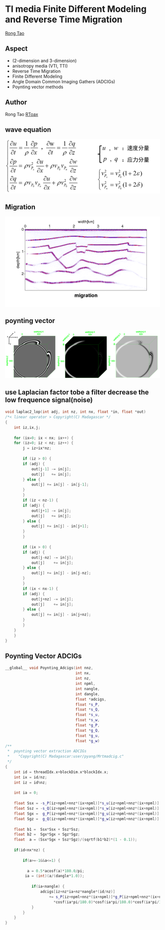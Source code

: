 # TI media Finite Different Modeling and Reverse Time Migration

[Rong Tao](https://github.com/Rtoax)

## Aspect

* (2-dimension and 3-dimension) 
* anisotropy media (VTI, TTI)
* Reverse Time Migration
* Finite Different Modeling
* Angle Domain Common Imaging Gathers (ADCIGs)
* Poynting vector methods

## Author

Rong Tao [RToax](https://github.com/Rtoax)

## wave equation

![](waveequation.png)

## Migration

![](migration.png)

## poynting vector

![](poyntingvector.png)

## use Laplacian factor tobe a filter decrease the low frequence signal(noise)

```c
void laplac2_lop(int adj, int nz, int nx, float *in, float *out)
/*< linear operator > Copyright(C) Madagascar */
{
    int iz,ix,j;

    for (ix=0; ix < nx; ix++) {
	for (iz=0; iz < nz; iz++) {
	    j = iz+ix*nz;

	    if (iz > 0) {
		if (adj) {
		    out[j-1] -= in[j];
		    out[j]   += in[j];
		} else {
		    out[j] += in[j] - in[j-1];
		}
	    }
	    if (iz < nz-1) {
		if (adj) {
		    out[j+1] -= in[j];
		    out[j]   += in[j];
		} else {
		    out[j] += in[j] - in[j+1];
		}
	    }

	    if (ix > 0) {
		if (adj) {
		    out[j-nz] -= in[j];
		    out[j]    += in[j];
		} else {
		    out[j] += in[j] - in[j-nz];
		}
	    }
	    if (ix < nx-1) {
		if (adj) {
		    out[j+nz] -= in[j];
		    out[j]    += in[j];
		} else {
		    out[j] += in[j] - in[j+nz];
		}
	    }
	}
    }
}
```

## Poynting Vector ADCIGs

```cpp
__global__ void Poynting_Adcigs(int nnz, 
                                int nx, 
                                int nz, 
                                int npml, 
                                int nangle, 
                                int dangle, 
                                float *adcigs, 
                                float *s_P, 
                                float *s_Q, 
                                float *s_u, 
                                float *s_w, 
                                float *g_P, 
                                float *g_Q, 
                                float *g_u, 
                                float *g_w)
/**
 *  poynting vector extraction ADCIGs
 *    "Copyright(C) Madagascar:user/pyang/Mrtmadcig.c"
 */
{
    int id = threadIdx.x+blockDim.x*blockIdx.x;
    int ix = id/nz;
    int iz = id%nz;

    int ia = 0;

    float Ssx = -s_P[iz+npml+nnz*(ix+npml)]*s_u[iz+npml+nnz*(ix+npml)];
    float Ssz = -s_Q[iz+npml+nnz*(ix+npml)]*s_w[iz+npml+nnz*(ix+npml)];
    float Sgx =  g_P[iz+npml+nnz*(ix+npml)]*g_u[iz+npml+nnz*(ix+npml)];
    float Sgz =  g_Q[iz+npml+nnz*(ix+npml)]*g_w[iz+npml+nnz*(ix+npml)];

    float b1 =  Ssx*Ssx + Ssz*Ssz;
    float b2 =  Sgx*Sgx + Sgz*Sgz;
    float  a = (Ssx*Sgx + Ssz*Sgz)/(sqrtf(b1*b2)*(1 - 0.1));

    if(id<nx*nz) {

        if(a>=-1&&a<=1) {

          a = 0.5*acosf(a)*180.0/pi;
         ia = (int)(a/(dangle*1.0));
         
            if(ia<nangle) {
                adcigs[iz+nz*ia+nz*nangle*(id/nz)] 
                    += s_P[iz+npml+nnz*(ix+npml)]*g_P[iz+npml+nnz*(ix+npml)]
                      *cosf(ia*pi/180.0)*cosf(ia*pi/180.0)*cosf(ia*pi/180.0);
            }
        }
    }
}
```
